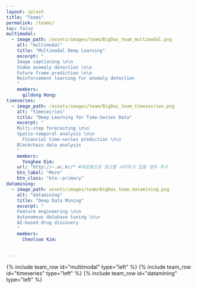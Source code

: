 ```yaml
---
layout: splash
title: "Teams"
permalink: /teams/
toc: false
multimodal:
  - image_path: /assets/images/team/BigDas_team_multimodal.png
    alt: "multimodal"
    title: "Multimodal Deep Learning"
    excerpt: "
    Image captioning \n\n
    Video anomaly detection \n\n
    Future frame prediction \n\n
    Reinforcement learning for anomaly detection
    "
    members:
      gildong Hong:
timeseries:
  - image_path: /assets/images/team/BigDas_team_timeseiries.png
    alt: "timeseiries"
    title: "Deep Learning for Time-Series Data"
    excerpt: "
    Multi-step forecasting \n\n
    Spatio-temporal analysis \n\n
	  Financial time-series prediction \n\n
    Blockchain data analysis
    "
    members:
      Yonghee Kim:
    url: "http://~.ac.kr/" #데모용으로 참고할 사이트가 있을 경우 추가
    btn_label: "More"
    btn_class: "btn--primary"
datamining:
  - image_path: assets/images/team/BigDas_team_datamining.png
    alt: "datamining"
    title: "Deep Data Mining"
    excerpt: "
    Feature engineering \n\n
    Autonomous database tuning \n\n
    AI-based drug discovery
    "
    members:
      Cheolsoo Kim:
      

---
```

{% include team_row id="multimodal" type="left" %}
{% include team_row id="timeseries" type="left" %}
{% include team_row id="datamining" type="left" %}


